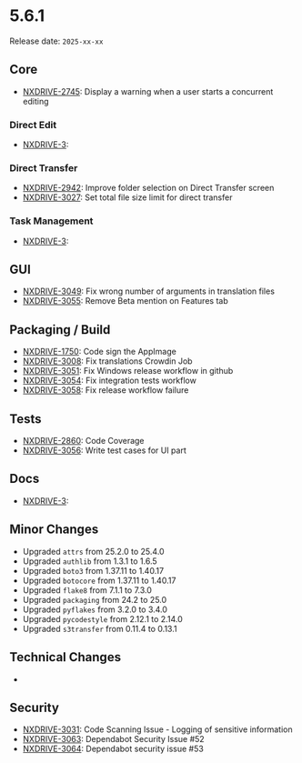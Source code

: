 # 5.6.1

Release date: `2025-xx-xx`

## Core

- [NXDRIVE-2745](https://hyland.atlassian.net/browse/NXDRIVE-2745): Display a warning when a user starts a concurrent editing

### Direct Edit

- [NXDRIVE-3](https://hyland.atlassian.net/browse/NXDRIVE-3):

### Direct Transfer

- [NXDRIVE-2942](https://hyland.atlassian.net/browse/NXDRIVE-2942): Improve folder selection on Direct Transfer screen
- [NXDRIVE-3027](https://hyland.atlassian.net/browse/NXDRIVE-3027): Set total file size limit for direct transfer

### Task Management

- [NXDRIVE-3](https://hyland.atlassian.net/browse/NXDRIVE-3):

## GUI

- [NXDRIVE-3049](https://hyland.atlassian.net/browse/NXDRIVE-3049): Fix wrong number of arguments in translation files
- [NXDRIVE-3055](https://hyland.atlassian.net/browse/NXDRIVE-3055): Remove Beta mention on Features tab

## Packaging / Build

- [NXDRIVE-1750](https://hyland.atlassian.net/browse/NXDRIVE-1750): Code sign the AppImage
- [NXDRIVE-3008](https://hyland.atlassian.net/browse/NXDRIVE-3008): Fix translations Crowdin Job
- [NXDRIVE-3051](https://hyland.atlassian.net/browse/NXDRIVE-3051): Fix Windows release workflow in github
- [NXDRIVE-3054](https://hyland.atlassian.net/browse/NXDRIVE-3054): Fix integration tests workflow
- [NXDRIVE-3058](https://hyland.atlassian.net/browse/NXDRIVE-3058): Fix release workflow failure

## Tests

- [NXDRIVE-2860](https://hyland.atlassian.net/browse/NXDRIVE-2860): Code Coverage
- [NXDRIVE-3056](https://hyland.atlassian.net/browse/NXDRIVE-3056): Write test cases for UI part

## Docs

- [NXDRIVE-3](https://hyland.atlassian.net/browse/NXDRIVE-3):

## Minor Changes

- Upgraded `attrs` from 25.2.0 to 25.4.0
- Upgraded `authlib` from 1.3.1 to 1.6.5
- Upgraded `boto3` from 1.37.11 to 1.40.17
- Upgraded `botocore` from 1.37.11 to 1.40.17
- Upgraded `flake8` from 7.1.1 to 7.3.0
- Upgraded `packaging` from 24.2 to 25.0
- Upgraded `pyflakes` from 3.2.0 to 3.4.0
- Upgraded `pycodestyle` from 2.12.1 to 2.14.0
- Upgraded `s3transfer` from 0.11.4 to 0.13.1

## Technical Changes

-

## Security

- [NXDRIVE-3031](https://hyland.atlassian.net/browse/NXDRIVE-3031): Code Scanning Issue - Logging of sensitive information
- [NXDRIVE-3063](https://hyland.atlassian.net/browse/NXDRIVE-3063): Dependabot Security Issue #52
- [NXDRIVE-3064](https://hyland.atlassian.net/browse/NXDRIVE-3064): Dependabot security issue #53
